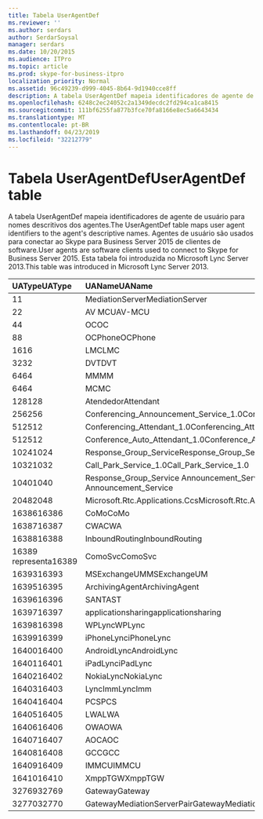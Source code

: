 ```yaml
---
title: Tabela UserAgentDef
ms.reviewer: ''
ms.author: serdars
author: SerdarSoysal
manager: serdars
ms.date: 10/20/2015
ms.audience: ITPro
ms.topic: article
ms.prod: skype-for-business-itpro
localization_priority: Normal
ms.assetid: 96c49239-d999-4045-8b64-9d1940cce8ff
description: A tabela UserAgentDef mapeia identificadores de agente de usuário para nomes descritivos dos agentes. Agentes de usuário são usados para conectar ao Skype para Business Server 2015 de clientes de software. Esta tabela foi introduzida no Microsoft Lync Server 2013.
ms.openlocfilehash: 6248c2ec24052c2a1349decdc2fd294ca1ca8415
ms.sourcegitcommit: 111bf6255fa877b3fce70fa8166e8ec5a6643434
ms.translationtype: MT
ms.contentlocale: pt-BR
ms.lasthandoff: 04/23/2019
ms.locfileid: "32212779"
---
```

# <a name="useragentdef-table"></a><span data-ttu-id="40a83-105">Tabela UserAgentDef</span><span class="sxs-lookup"><span data-stu-id="40a83-105">UserAgentDef table</span></span>
 
<span data-ttu-id="40a83-106">A tabela UserAgentDef mapeia identificadores de agente de usuário para nomes descritivos dos agentes.</span><span class="sxs-lookup"><span data-stu-id="40a83-106">The UserAgentDef table maps user agent identifiers to the agent's descriptive names.</span></span> <span data-ttu-id="40a83-107">Agentes de usuário são usados para conectar ao Skype para Business Server 2015 de clientes de software.</span><span class="sxs-lookup"><span data-stu-id="40a83-107">User agents are software clients used to connect to Skype for Business Server 2015.</span></span> <span data-ttu-id="40a83-108">Esta tabela foi introduzida no Microsoft Lync Server 2013.</span><span class="sxs-lookup"><span data-stu-id="40a83-108">This table was introduced in Microsoft Lync Server 2013.</span></span>
  
|<span data-ttu-id="40a83-109">**UAType**</span><span class="sxs-lookup"><span data-stu-id="40a83-109">**UAType**</span></span>|<span data-ttu-id="40a83-110">**UAName**</span><span class="sxs-lookup"><span data-stu-id="40a83-110">**UAName**</span></span>|<span data-ttu-id="40a83-111">**UACategory**</span><span class="sxs-lookup"><span data-stu-id="40a83-111">**UACategory**</span></span>|
|:-----|:-----|:-----|
|<span data-ttu-id="40a83-112">1</span><span class="sxs-lookup"><span data-stu-id="40a83-112">1</span></span>  <br/> |<span data-ttu-id="40a83-113">MediationServer</span><span class="sxs-lookup"><span data-stu-id="40a83-113">MediationServer</span></span>  <br/> |<span data-ttu-id="40a83-114">MediationServer</span><span class="sxs-lookup"><span data-stu-id="40a83-114">MediationServer</span></span>  <br/> |
|<span data-ttu-id="40a83-115">2</span><span class="sxs-lookup"><span data-stu-id="40a83-115">2</span></span>  <br/> |<span data-ttu-id="40a83-116">AV MCU</span><span class="sxs-lookup"><span data-stu-id="40a83-116">AV-MCU</span></span>  <br/> |<span data-ttu-id="40a83-117">AV MCU</span><span class="sxs-lookup"><span data-stu-id="40a83-117">AV-MCU</span></span>  <br/> |
|<span data-ttu-id="40a83-118">4</span><span class="sxs-lookup"><span data-stu-id="40a83-118">4</span></span>  <br/> |<span data-ttu-id="40a83-119">OC</span><span class="sxs-lookup"><span data-stu-id="40a83-119">OC</span></span>  <br/> |<span data-ttu-id="40a83-120">OC</span><span class="sxs-lookup"><span data-stu-id="40a83-120">OC</span></span>  <br/> |
|<span data-ttu-id="40a83-121">8</span><span class="sxs-lookup"><span data-stu-id="40a83-121">8</span></span>  <br/> |<span data-ttu-id="40a83-122">OCPhone</span><span class="sxs-lookup"><span data-stu-id="40a83-122">OCPhone</span></span>  <br/> |<span data-ttu-id="40a83-123">OCPhone</span><span class="sxs-lookup"><span data-stu-id="40a83-123">OCPhone</span></span>  <br/> |
|<span data-ttu-id="40a83-124">16</span><span class="sxs-lookup"><span data-stu-id="40a83-124">16</span></span>  <br/> |<span data-ttu-id="40a83-125">LMC</span><span class="sxs-lookup"><span data-stu-id="40a83-125">LMC</span></span>  <br/> |<span data-ttu-id="40a83-126">LMC</span><span class="sxs-lookup"><span data-stu-id="40a83-126">LMC</span></span>  <br/> |
|<span data-ttu-id="40a83-127">32</span><span class="sxs-lookup"><span data-stu-id="40a83-127">32</span></span>  <br/> |<span data-ttu-id="40a83-128">DVT</span><span class="sxs-lookup"><span data-stu-id="40a83-128">DVT</span></span>  <br/> |<span data-ttu-id="40a83-129">DVT</span><span class="sxs-lookup"><span data-stu-id="40a83-129">DVT</span></span>  <br/> |
|<span data-ttu-id="40a83-130">64</span><span class="sxs-lookup"><span data-stu-id="40a83-130">64</span></span>  <br/> |<span data-ttu-id="40a83-131">MM</span><span class="sxs-lookup"><span data-stu-id="40a83-131">MM</span></span>  <br/> |<span data-ttu-id="40a83-132">MM</span><span class="sxs-lookup"><span data-stu-id="40a83-132">MM</span></span>  <br/> |
|<span data-ttu-id="40a83-133">64</span><span class="sxs-lookup"><span data-stu-id="40a83-133">64</span></span>  <br/> |<span data-ttu-id="40a83-134">MC</span><span class="sxs-lookup"><span data-stu-id="40a83-134">MC</span></span>  <br/> |<span data-ttu-id="40a83-135">MM</span><span class="sxs-lookup"><span data-stu-id="40a83-135">MM</span></span>  <br/> |
|<span data-ttu-id="40a83-136">128</span><span class="sxs-lookup"><span data-stu-id="40a83-136">128</span></span>  <br/> |<span data-ttu-id="40a83-137">Atendedor</span><span class="sxs-lookup"><span data-stu-id="40a83-137">Attendant</span></span>  <br/> |<span data-ttu-id="40a83-138">Atendedor</span><span class="sxs-lookup"><span data-stu-id="40a83-138">Attendant</span></span>  <br/> |
|<span data-ttu-id="40a83-139">256</span><span class="sxs-lookup"><span data-stu-id="40a83-139">256</span></span>  <br/> |<span data-ttu-id="40a83-140">Conferencing_Announcement_Service_1.0</span><span class="sxs-lookup"><span data-stu-id="40a83-140">Conferencing_Announcement_Service_1.0</span></span>  <br/> |<span data-ttu-id="40a83-141">CAS</span><span class="sxs-lookup"><span data-stu-id="40a83-141">CAS</span></span>  <br/> |
|<span data-ttu-id="40a83-142">512</span><span class="sxs-lookup"><span data-stu-id="40a83-142">512</span></span>  <br/> |<span data-ttu-id="40a83-143">Conferencing_Attendant_1.0</span><span class="sxs-lookup"><span data-stu-id="40a83-143">Conferencing_Attendant_1.0</span></span>  <br/> |<span data-ttu-id="40a83-144">CAA</span><span class="sxs-lookup"><span data-stu-id="40a83-144">CAA</span></span>  <br/> |
|<span data-ttu-id="40a83-145">512</span><span class="sxs-lookup"><span data-stu-id="40a83-145">512</span></span>  <br/> |<span data-ttu-id="40a83-146">Conference_Auto_Attendant_1.0</span><span class="sxs-lookup"><span data-stu-id="40a83-146">Conference_Auto_Attendant_1.0</span></span>  <br/> |<span data-ttu-id="40a83-147">CAA</span><span class="sxs-lookup"><span data-stu-id="40a83-147">CAA</span></span>  <br/> |
|<span data-ttu-id="40a83-148">1024</span><span class="sxs-lookup"><span data-stu-id="40a83-148">1024</span></span>  <br/> |<span data-ttu-id="40a83-149">Response_Group_Service</span><span class="sxs-lookup"><span data-stu-id="40a83-149">Response_Group_Service</span></span>  <br/> |<span data-ttu-id="40a83-150">RGS</span><span class="sxs-lookup"><span data-stu-id="40a83-150">RGS</span></span>  <br/> |
|<span data-ttu-id="40a83-151">1032</span><span class="sxs-lookup"><span data-stu-id="40a83-151">1032</span></span>  <br/> |<span data-ttu-id="40a83-152">Call_Park_Service_1.0</span><span class="sxs-lookup"><span data-stu-id="40a83-152">Call_Park_Service_1.0</span></span>  <br/> |<span data-ttu-id="40a83-153">CPS</span><span class="sxs-lookup"><span data-stu-id="40a83-153">CPS</span></span>  <br/> |
|<span data-ttu-id="40a83-154">1040</span><span class="sxs-lookup"><span data-stu-id="40a83-154">1040</span></span>  <br/> |<span data-ttu-id="40a83-155">Response_Group_Service Announcement_Service</span><span class="sxs-lookup"><span data-stu-id="40a83-155">Response_Group_Service Announcement_Service</span></span>  <br/> |<span data-ttu-id="40a83-156">COMO</span><span class="sxs-lookup"><span data-stu-id="40a83-156">AS</span></span>  <br/> |
|<span data-ttu-id="40a83-157">2048</span><span class="sxs-lookup"><span data-stu-id="40a83-157">2048</span></span>  <br/> |<span data-ttu-id="40a83-158">Microsoft.Rtc.Applications.Ccs</span><span class="sxs-lookup"><span data-stu-id="40a83-158">Microsoft.Rtc.Applications.Ccs</span></span>  <br/> |<span data-ttu-id="40a83-159">CCS</span><span class="sxs-lookup"><span data-stu-id="40a83-159">CCS</span></span>  <br/> |
|<span data-ttu-id="40a83-160">16386</span><span class="sxs-lookup"><span data-stu-id="40a83-160">16386</span></span>  <br/> |<span data-ttu-id="40a83-161">CoMo</span><span class="sxs-lookup"><span data-stu-id="40a83-161">CoMo</span></span>  <br/> |<span data-ttu-id="40a83-162">CoMo</span><span class="sxs-lookup"><span data-stu-id="40a83-162">CoMo</span></span>  <br/> |
|<span data-ttu-id="40a83-163">16387</span><span class="sxs-lookup"><span data-stu-id="40a83-163">16387</span></span>  <br/> |<span data-ttu-id="40a83-164">CWA</span><span class="sxs-lookup"><span data-stu-id="40a83-164">CWA</span></span>  <br/> |<span data-ttu-id="40a83-165">CWA</span><span class="sxs-lookup"><span data-stu-id="40a83-165">CWA</span></span>  <br/> |
|<span data-ttu-id="40a83-166">16388</span><span class="sxs-lookup"><span data-stu-id="40a83-166">16388</span></span>  <br/> |<span data-ttu-id="40a83-167">InboundRouting</span><span class="sxs-lookup"><span data-stu-id="40a83-167">InboundRouting</span></span>  <br/> |<span data-ttu-id="40a83-168">InboundRouting</span><span class="sxs-lookup"><span data-stu-id="40a83-168">InboundRouting</span></span>  <br/> |
|<span data-ttu-id="40a83-169">16389 representa</span><span class="sxs-lookup"><span data-stu-id="40a83-169">16389</span></span>  <br/> |<span data-ttu-id="40a83-170">ComoSvc</span><span class="sxs-lookup"><span data-stu-id="40a83-170">ComoSvc</span></span>  <br/> |<span data-ttu-id="40a83-171">ComoSvc</span><span class="sxs-lookup"><span data-stu-id="40a83-171">ComoSvc</span></span>  <br/> |
|<span data-ttu-id="40a83-172">16393</span><span class="sxs-lookup"><span data-stu-id="40a83-172">16393</span></span>  <br/> |<span data-ttu-id="40a83-173">MSExchangeUM</span><span class="sxs-lookup"><span data-stu-id="40a83-173">MSExchangeUM</span></span>  <br/> |<span data-ttu-id="40a83-174">Do Exchange</span><span class="sxs-lookup"><span data-stu-id="40a83-174">ExUM</span></span>  <br/> |
|<span data-ttu-id="40a83-175">16395</span><span class="sxs-lookup"><span data-stu-id="40a83-175">16395</span></span>  <br/> |<span data-ttu-id="40a83-176">ArchivingAgent</span><span class="sxs-lookup"><span data-stu-id="40a83-176">ArchivingAgent</span></span>  <br/> |<span data-ttu-id="40a83-177">ARCHAGENT</span><span class="sxs-lookup"><span data-stu-id="40a83-177">ARCHAGENT</span></span>  <br/> |
|<span data-ttu-id="40a83-178">16396</span><span class="sxs-lookup"><span data-stu-id="40a83-178">16396</span></span>  <br/> |<span data-ttu-id="40a83-179">SANTA</span><span class="sxs-lookup"><span data-stu-id="40a83-179">ST</span></span>  <br/> |<span data-ttu-id="40a83-180">SANTA</span><span class="sxs-lookup"><span data-stu-id="40a83-180">ST</span></span>  <br/> |
|<span data-ttu-id="40a83-181">16397</span><span class="sxs-lookup"><span data-stu-id="40a83-181">16397</span></span>  <br/> |<span data-ttu-id="40a83-182">applicationsharing</span><span class="sxs-lookup"><span data-stu-id="40a83-182">applicationsharing</span></span>  <br/> |<span data-ttu-id="40a83-183">ASMCU</span><span class="sxs-lookup"><span data-stu-id="40a83-183">ASMCU</span></span>  <br/> |
|<span data-ttu-id="40a83-184">16398</span><span class="sxs-lookup"><span data-stu-id="40a83-184">16398</span></span>  <br/> |<span data-ttu-id="40a83-185">WPLync</span><span class="sxs-lookup"><span data-stu-id="40a83-185">WPLync</span></span>  <br/> |<span data-ttu-id="40a83-186">WPLync</span><span class="sxs-lookup"><span data-stu-id="40a83-186">WPLync</span></span>  <br/> |
|<span data-ttu-id="40a83-187">16399</span><span class="sxs-lookup"><span data-stu-id="40a83-187">16399</span></span>  <br/> |<span data-ttu-id="40a83-188">iPhoneLync</span><span class="sxs-lookup"><span data-stu-id="40a83-188">iPhoneLync</span></span>  <br/> |<span data-ttu-id="40a83-189">iPhoneLync</span><span class="sxs-lookup"><span data-stu-id="40a83-189">iPhoneLync</span></span>  <br/> |
|<span data-ttu-id="40a83-190">16400</span><span class="sxs-lookup"><span data-stu-id="40a83-190">16400</span></span>  <br/> |<span data-ttu-id="40a83-191">AndroidLync</span><span class="sxs-lookup"><span data-stu-id="40a83-191">AndroidLync</span></span>  <br/> |<span data-ttu-id="40a83-192">AndroidLync</span><span class="sxs-lookup"><span data-stu-id="40a83-192">AndroidLync</span></span>  <br/> |
|<span data-ttu-id="40a83-193">16401</span><span class="sxs-lookup"><span data-stu-id="40a83-193">16401</span></span>  <br/> |<span data-ttu-id="40a83-194">iPadLync</span><span class="sxs-lookup"><span data-stu-id="40a83-194">iPadLync</span></span>  <br/> |<span data-ttu-id="40a83-195">iPadLync</span><span class="sxs-lookup"><span data-stu-id="40a83-195">iPadLync</span></span>  <br/> |
|<span data-ttu-id="40a83-196">16402</span><span class="sxs-lookup"><span data-stu-id="40a83-196">16402</span></span>  <br/> |<span data-ttu-id="40a83-197">NokiaLync</span><span class="sxs-lookup"><span data-stu-id="40a83-197">NokiaLync</span></span>  <br/> |<span data-ttu-id="40a83-198">NokiaLync</span><span class="sxs-lookup"><span data-stu-id="40a83-198">NokiaLync</span></span>  <br/> |
|<span data-ttu-id="40a83-199">16403</span><span class="sxs-lookup"><span data-stu-id="40a83-199">16403</span></span>  <br/> |<span data-ttu-id="40a83-200">LyncImm</span><span class="sxs-lookup"><span data-stu-id="40a83-200">LyncImm</span></span>  <br/> |<span data-ttu-id="40a83-201">LyncImm</span><span class="sxs-lookup"><span data-stu-id="40a83-201">LyncImm</span></span>  <br/> |
|<span data-ttu-id="40a83-202">16404</span><span class="sxs-lookup"><span data-stu-id="40a83-202">16404</span></span>  <br/> |<span data-ttu-id="40a83-203">PCS</span><span class="sxs-lookup"><span data-stu-id="40a83-203">PCS</span></span>  <br/> |<span data-ttu-id="40a83-204">PCS</span><span class="sxs-lookup"><span data-stu-id="40a83-204">PCS</span></span>  <br/> |
|<span data-ttu-id="40a83-205">16405</span><span class="sxs-lookup"><span data-stu-id="40a83-205">16405</span></span>  <br/> |<span data-ttu-id="40a83-206">LWA</span><span class="sxs-lookup"><span data-stu-id="40a83-206">LWA</span></span>  <br/> |<span data-ttu-id="40a83-207">LWA</span><span class="sxs-lookup"><span data-stu-id="40a83-207">LWA</span></span>  <br/> |
|<span data-ttu-id="40a83-208">16406</span><span class="sxs-lookup"><span data-stu-id="40a83-208">16406</span></span>  <br/> |<span data-ttu-id="40a83-209">OWA</span><span class="sxs-lookup"><span data-stu-id="40a83-209">OWA</span></span>  <br/> |<span data-ttu-id="40a83-210">OWA</span><span class="sxs-lookup"><span data-stu-id="40a83-210">OWA</span></span>  <br/> |
|<span data-ttu-id="40a83-211">16407</span><span class="sxs-lookup"><span data-stu-id="40a83-211">16407</span></span>  <br/> |<span data-ttu-id="40a83-212">AOC</span><span class="sxs-lookup"><span data-stu-id="40a83-212">AOC</span></span>  <br/> |<span data-ttu-id="40a83-213">AOC</span><span class="sxs-lookup"><span data-stu-id="40a83-213">AOC</span></span>  <br/> |
|<span data-ttu-id="40a83-214">16408</span><span class="sxs-lookup"><span data-stu-id="40a83-214">16408</span></span>  <br/> |<span data-ttu-id="40a83-215">GCC</span><span class="sxs-lookup"><span data-stu-id="40a83-215">GCC</span></span>  <br/> |<span data-ttu-id="40a83-216">GCC</span><span class="sxs-lookup"><span data-stu-id="40a83-216">GCC</span></span>  <br/> |
|<span data-ttu-id="40a83-217">16409</span><span class="sxs-lookup"><span data-stu-id="40a83-217">16409</span></span>  <br/> |<span data-ttu-id="40a83-218">IMMCU</span><span class="sxs-lookup"><span data-stu-id="40a83-218">IMMCU</span></span>  <br/> |<span data-ttu-id="40a83-219">IMMCU</span><span class="sxs-lookup"><span data-stu-id="40a83-219">IMMCU</span></span>  <br/> |
|<span data-ttu-id="40a83-220">16410</span><span class="sxs-lookup"><span data-stu-id="40a83-220">16410</span></span>  <br/> |<span data-ttu-id="40a83-221">XmppTGW</span><span class="sxs-lookup"><span data-stu-id="40a83-221">XmppTGW</span></span>  <br/> |<span data-ttu-id="40a83-222">XmppGateway</span><span class="sxs-lookup"><span data-stu-id="40a83-222">XmppGateway</span></span>  <br/> |
|<span data-ttu-id="40a83-223">32769</span><span class="sxs-lookup"><span data-stu-id="40a83-223">32769</span></span>  <br/> |<span data-ttu-id="40a83-224">Gateway</span><span class="sxs-lookup"><span data-stu-id="40a83-224">Gateway</span></span>  <br/> |<span data-ttu-id="40a83-225">Gateway</span><span class="sxs-lookup"><span data-stu-id="40a83-225">Gateway</span></span>  <br/> |
|<span data-ttu-id="40a83-226">32770</span><span class="sxs-lookup"><span data-stu-id="40a83-226">32770</span></span>  <br/> |<span data-ttu-id="40a83-227">GatewayMediationServerPair</span><span class="sxs-lookup"><span data-stu-id="40a83-227">GatewayMediationServerPair</span></span>  <br/> |<span data-ttu-id="40a83-228">GatewayMediationServerPair</span><span class="sxs-lookup"><span data-stu-id="40a83-228">GatewayMediationServerPair</span></span>  <br/> |
   

